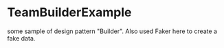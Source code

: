 # TeamBuilderExample
some sample of design pattern "Builder".
Also used Faker here to create a fake data.
